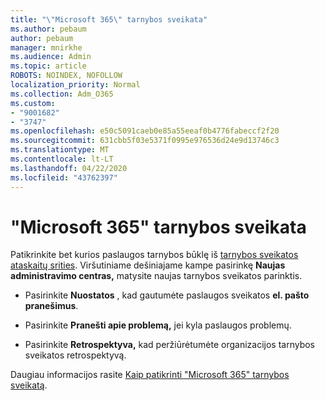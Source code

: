 ```yaml
---
title: "\"Microsoft 365\" tarnybos sveikata"
ms.author: pebaum
author: pebaum
manager: mnirkhe
ms.audience: Admin
ms.topic: article
ROBOTS: NOINDEX, NOFOLLOW
localization_priority: Normal
ms.collection: Adm_O365
ms.custom:
- "9001682"
- "3747"
ms.openlocfilehash: e50c5091caeb0e85a55eeaf0b4776fabeccf2f20
ms.sourcegitcommit: 631cbb5f03e5371f0995e976536d24e9d13746c3
ms.translationtype: MT
ms.contentlocale: lt-LT
ms.lasthandoff: 04/22/2020
ms.locfileid: "43762397"
---
```

# <a name="microsoft-365-service-health"></a>"Microsoft 365" tarnybos sveikata


Patikrinkite bet kurios paslaugos tarnybos būklę iš [tarnybos sveikatos ataskaitų srities](https://admin.microsoft.com/Adminportal/Home?source=applauncher#/servicehealth). Viršutiniame dešiniajame kampe pasirinkę **Naujas administravimo centras,** matysite naujas tarnybos sveikatos parinktis.

- Pasirinkite **Nuostatos** , kad gautumėte paslaugos sveikatos **el. pašto pranešimus**.

- Pasirinkite **Pranešti apie problemą,** jei kyla paslaugos problemų.

- Pasirinkite **Retrospektyva,** kad peržiūrėtumėte organizacijos tarnybos sveikatos retrospektyvą. 

Daugiau informacijos rasite [Kaip patikrinti "Microsoft 365" tarnybos sveikatą](https://docs.microsoft.com/office365/enterprise/view-service-health). 